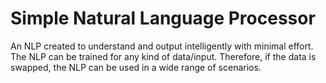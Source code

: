 # Simple Natural Language Processor

An NLP created to understand and output intelligently with minimal effort.
The NLP can be trained for any kind of data/input. Therefore, if the data is swapped, the NLP can be used in a wide range of scenarios.